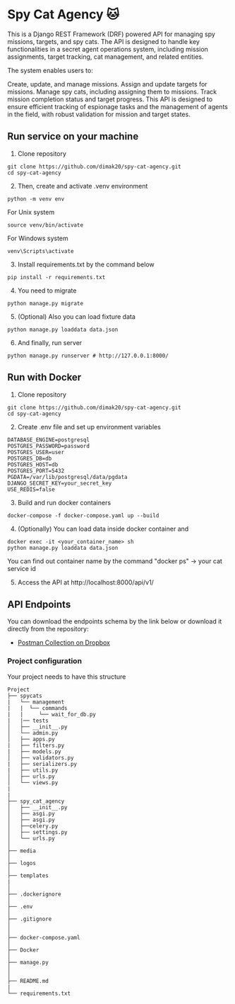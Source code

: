 # Spy Cat Agency 🐱

This is a Django REST Framework (DRF) powered API for managing spy missions, targets, and spy cats. The API is designed to handle key functionalities in a secret agent operations system, including mission assignments, target tracking, cat management, and related entities.

The system enables users to:

Create, update, and manage missions.
Assign and update targets for missions.
Manage spy cats, including assigning them to missions.
Track mission completion status and target progress.
This API is designed to ensure efficient tracking of espionage tasks and the management of agents in the field, with robust validation for mission and target states.

## Run service on your machine

1. Clone repository  
```shell
git clone https://github.com/dimak20/spy-cat-agency.git
cd spy-cat-agency
```
2. Then, create and activate .venv environment  
```shell
python -m venv env
```
For Unix system
```shell
source venv/bin/activate
```

For Windows system

```shell
venv\Scripts\activate
```

3. Install requirements.txt by the command below  


```shell
pip install -r requirements.txt
```

4. You need to migrate
```shell
python manage.py migrate
```
5. (Optional) Also you can load fixture data
```shell
python manage.py loaddata data.json
```


6. And finally, run server

```shell
python manage.py runserver # http://127.0.0.1:8000/
```

## Run with Docker

1. Clone repository  
```shell
git clone https://github.com/dimak20/spy-cat-agency.git
cd spy-cat-agency
```
2. Create .env file and set up environment variables
```shell
DATABASE_ENGINE=postgresql
POSTGRES_PASSWORD=password
POSTGRES_USER=user
POSTGRES_DB=db
POSTGRES_HOST=db
POSTGRES_PORT=5432
PGDATA=/var/lib/postgresql/data/pgdata
DJANGO_SECRET_KEY=your_secret_key
USE_REDIS=false
```

3. Build and run docker containers 


```shell
docker-compose -f docker-compose.yaml up --build
```

4. (Optionally) You can load data inside docker container and 

```shell
docker exec -it <your_container_name> sh
python manage.py loaddata data.json
```

You can find out container name by the command "docker ps" -> your cat service id

5. Access the API at http://localhost:8000/api/v1/

## API Endpoints
You can download the endpoints schema by the link below or download it directly from the repository:

- [Postman Collection on Dropbox](https://www.dropbox.com/scl/fi/cbyf3zq4dz876vjvbamia/Spy-Cat-Agency-API.yaml?rlkey=kcqcnlizuv4fuw7b307wtx38s&st=phdbk1v0&dl=0)





### Project configuration

Your project needs to have this structure


```plaintext
Project
├── spycats
|   └── management
|   |  └── commands
|   |     └── wait_for_db.py
|   |── tests
│   ├── __init__.py
│   └── admin.py
│   ├── apps.py
|   ├── filters.py
|   ├── models.py
│   ├── validators.py
|   ├── serializers.py
|   ├── utils.py
│   ├── urls.py
│   └── views.py
|
|
├── spy_cat_agency
│   ├── __init__.py
│   ├── asgi.py
│   ├── asgi.py
│   ├──celery.py
│   ├── settings.py
│   └── urls.py
│   
├── media
│   
├── logos
│   
├── templates
|
│
├── .dockerignore
│
├── .env
│
├── .gitignore
│
│
├── docker-compose.yaml
│
├── Docker
│
├── manage.py
│
│
├── README.md
|
└── requirements.txt
```